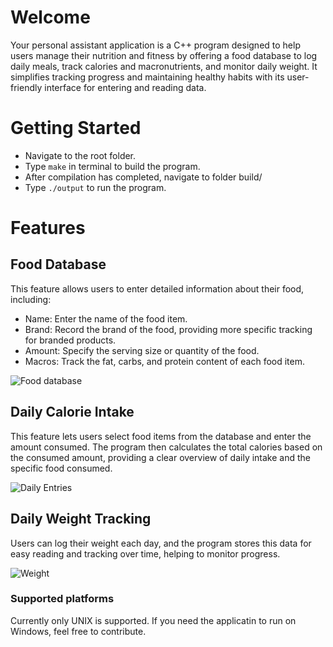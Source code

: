 # Welcome

Your personal assistant application is a C++ program designed to help users manage their nutrition and fitness by offering a food database to log daily meals, track calories and macronutrients, and monitor daily weight. It simplifies tracking progress and maintaining healthy habits with its user-friendly interface for entering and reading data.

# Getting Started

-   Navigate to the root folder.
-   Type `make` in terminal to build the program.
-   After compilation has completed, navigate to folder build/
-   Type `./output` to run the program.

# Features

## Food Database

This feature allows users to enter detailed information about their food, including:

-   Name: Enter the name of the food item.
-   Brand: Record the brand of the food, providing more specific tracking for branded products.
-   Amount: Specify the serving size or quantity of the food.
-   Macros: Track the fat, carbs, and protein content of each food item.

![Food database](https://i.imgur.com/OHHqiRl.png)

## Daily Calorie Intake

This feature lets users select food items from the database and enter the amount consumed. The program then calculates the total calories based on the consumed amount, providing a clear overview of daily intake and the specific food consumed.

![Daily Entries](https://i.imgur.com/dwYXomd.png)

## Daily Weight Tracking

Users can log their weight each day, and the program stores this data for easy reading and tracking over time, helping to monitor progress.

![Weight](https://i.imgur.com/M5aEWul.png)

### Supported platforms

Currently only UNIX is supported. If you need the applicatin to run on Windows, feel free to contribute.
